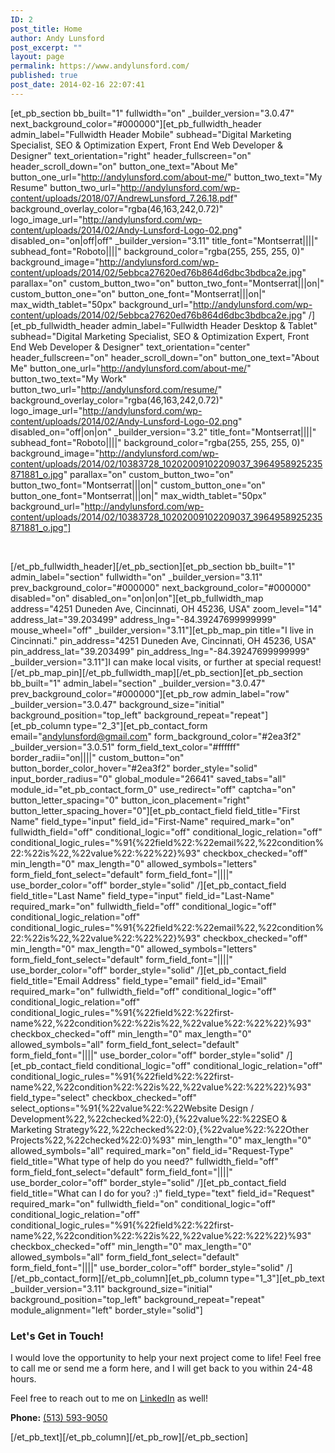 ```yaml
---
ID: 2
post_title: Home
author: Andy Lunsford
post_excerpt: ""
layout: page
permalink: https://www.andylunsford.com/
published: true
post_date: 2014-02-16 22:07:41
---
```

[et_pb_section bb_built="1" fullwidth="on" _builder_version="3.0.47" next_background_color="#000000"][et_pb_fullwidth_header admin_label="Fullwidth Header Mobile" subhead="Digital Marketing Specialist, SEO &amp; Optimization Expert, Front End Web Developer &amp; Designer" text_orientation="right" header_fullscreen="on" header_scroll_down="on" button_one_text="About Me" button_one_url="http://andylunsford.com/about-me/" button_two_text="My Resume" button_two_url="http://andylunsford.com/wp-content/uploads/2018/07/AndrewLunsford_7.26.18.pdf" background_overlay_color="rgba(46,163,242,0.72)" logo_image_url="http://andylunsford.com/wp-content/uploads/2014/02/Andy-Lunsford-Logo-02.png" disabled_on="on|off|off" _builder_version="3.11" title_font="Montserrat||||" subhead_font="Roboto||||" background_color="rgba(255, 255, 255, 0)" background_image="http://andylunsford.com/wp-content/uploads/2014/02/5ebbca27620ed76b864d6dbc3bdbca2e.jpg" parallax="on" custom_button_two="on" button_two_font="Montserrat|||on|" custom_button_one="on" button_one_font="Montserrat|||on|" max_width_tablet="50px" background_url="http://andylunsford.com/wp-content/uploads/2014/02/5ebbca27620ed76b864d6dbc3bdbca2e.jpg" /][et_pb_fullwidth_header admin_label="Fullwidth Header Desktop &amp; Tablet" subhead="Digital Marketing Specialist, SEO &amp; Optimization Expert, Front End Web Developer &amp; Designer" text_orientation="center" header_fullscreen="on" header_scroll_down="on" button_one_text="About Me" button_one_url="http://andylunsford.com/about-me/" button_two_text="My Work" button_two_url="http://andylunsford.com/resume/" background_overlay_color="rgba(46,163,242,0.72)" logo_image_url="http://andylunsford.com/wp-content/uploads/2014/02/Andy-Lunsford-Logo-02.png" disabled_on="off|on|on" _builder_version="3.2" title_font="Montserrat||||" subhead_font="Roboto||||" background_color="rgba(255, 255, 255, 0)" background_image="http://andylunsford.com/wp-content/uploads/2014/02/10383728_10202009102209037_3964958925235871881_o.jpg" parallax="on" custom_button_two="on" button_two_font="Montserrat|||on|" custom_button_one="on" button_one_font="Montserrat|||on|" max_width_tablet="50px" background_url="http://andylunsford.com/wp-content/uploads/2014/02/10383728_10202009102209037_3964958925235871881_o.jpg"]

&nbsp;

[/et_pb_fullwidth_header][/et_pb_section][et_pb_section bb_built="1" admin_label="section" fullwidth="on" _builder_version="3.11" prev_background_color="#000000" next_background_color="#000000" disabled="on" disabled_on="on|on|on"][et_pb_fullwidth_map address="4251 Duneden Ave, Cincinnati, OH 45236, USA" zoom_level="14" address_lat="39.203499" address_lng="-84.39247699999999" mouse_wheel="off" _builder_version="3.11"][et_pb_map_pin title="I live in Cincinnati." pin_address="4251 Duneden Ave, Cincinnati, OH 45236, USA" pin_address_lat="39.203499" pin_address_lng="-84.39247699999999" _builder_version="3.11"]I can make local visits, or further at special request!
[/et_pb_map_pin][/et_pb_fullwidth_map][/et_pb_section][et_pb_section bb_built="1" admin_label="section" _builder_version="3.0.47" prev_background_color="#000000"][et_pb_row admin_label="row" _builder_version="3.0.47" background_size="initial" background_position="top_left" background_repeat="repeat"][et_pb_column type="2_3"][et_pb_contact_form email="andylunsford@gmail.com" form_background_color="#2ea3f2" _builder_version="3.0.51" form_field_text_color="#ffffff" border_radii="on||||" custom_button="on" button_border_color_hover="#2ea3f2" border_style="solid" input_border_radius="0" global_module="26641" saved_tabs="all" module_id="et_pb_contact_form_0" use_redirect="off" captcha="on" button_letter_spacing="0" button_icon_placement="right" button_letter_spacing_hover="0"][et_pb_contact_field field_title="First Name" field_type="input" field_id="First-Name" required_mark="on" fullwidth_field="off" conditional_logic="off" conditional_logic_relation="off" conditional_logic_rules="%91{%22field%22:%22email%22,%22condition%22:%22is%22,%22value%22:%22%22}%93" checkbox_checked="off" min_length="0" max_length="0" allowed_symbols="letters" form_field_font_select="default" form_field_font="||||" use_border_color="off" border_style="solid" /][et_pb_contact_field field_title="Last Name" field_type="input" field_id="Last-Name" required_mark="on" fullwidth_field="off" conditional_logic="off" conditional_logic_relation="off" conditional_logic_rules="%91{%22field%22:%22email%22,%22condition%22:%22is%22,%22value%22:%22%22}%93" checkbox_checked="off" min_length="0" max_length="0" allowed_symbols="letters" form_field_font_select="default" form_field_font="||||" use_border_color="off" border_style="solid" /][et_pb_contact_field field_title="Email Address" field_type="email" field_id="Email" required_mark="on" fullwidth_field="off" conditional_logic="off" conditional_logic_relation="off" conditional_logic_rules="%91{%22field%22:%22first-name%22,%22condition%22:%22is%22,%22value%22:%22%22}%93" checkbox_checked="off" min_length="0" max_length="0" allowed_symbols="all" form_field_font_select="default" form_field_font="||||" use_border_color="off" border_style="solid" /][et_pb_contact_field conditional_logic="off" conditional_logic_relation="off" conditional_logic_rules="%91{%22field%22:%22first-name%22,%22condition%22:%22is%22,%22value%22:%22%22}%93" field_type="select" checkbox_checked="off" select_options="%91{%22value%22:%22Website Design / Development%22,%22checked%22:0},{%22value%22:%22SEO &amp; Marketing Strategy%22,%22checked%22:0},{%22value%22:%22Other Projects%22,%22checked%22:0}%93" min_length="0" max_length="0" allowed_symbols="all" required_mark="on" field_id="Request-Type" field_title="What type of help do you need?" fullwidth_field="off" form_field_font_select="default" form_field_font="||||" use_border_color="off" border_style="solid" /][et_pb_contact_field field_title="What can I do for you? :)" field_type="text" field_id="Request" required_mark="on" fullwidth_field="on" conditional_logic="off" conditional_logic_relation="off" conditional_logic_rules="%91{%22field%22:%22first-name%22,%22condition%22:%22is%22,%22value%22:%22%22}%93" checkbox_checked="off" min_length="0" max_length="0" allowed_symbols="all" form_field_font_select="default" form_field_font="||||" use_border_color="off" border_style="solid" /][/et_pb_contact_form][/et_pb_column][et_pb_column type="1_3"][et_pb_text _builder_version="3.11" background_size="initial" background_position="top_left" background_repeat="repeat" module_alignment="left" border_style="solid"]
<h3>Let's Get in Touch!</h3>
I would love the opportunity to help your next project come to life! Feel free to call me or send me a form here, and I will get back to you within 24-48 hours.

Feel free to reach out to me on <a href="https://www.linkedin.com/in/andylunsford/" target="_blank" rel="noopener">LinkedIn</a> as well!

<strong>Phone:</strong> <a href="tel:5135939050">(513) 593-9050</a>

[/et_pb_text][/et_pb_column][/et_pb_row][/et_pb_section]